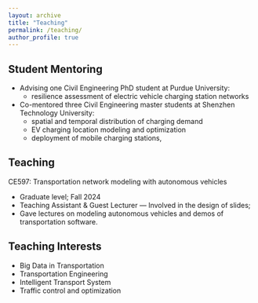 ```yaml
---
layout: archive
title: "Teaching"
permalink: /teaching/
author_profile: true
---
```


Student Mentoring
------
- Advising one Civil Engineering PhD student at Purdue University:
    - resilience assessment of electric vehicle charging station networks
- Co-mentored three Civil Engineering master students at Shenzhen Technology University:
    - spatial and temporal distribution of charging demand
    - EV charging location modeling and optimization
    - deployment of mobile charging stations, 

Teaching
------
CE597: Transportation network modeling with autonomous vehicles
- Graduate level; Fall 2024
- Teaching Assistant & Guest Lecturer 
— Involved in the design of slides; 
- Gave lectures on modeling autonomous vehicles and demos of transportation software.

Teaching Interests 
------
- Big Data in Transportation
- Transportation Engineering
- Intelligent Transport System
- Traffic control and optimization
